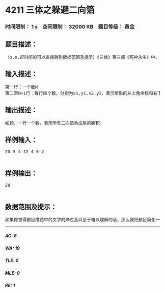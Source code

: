 # 4211 三体之躲避二向箔   
### 时间限制： 1 s&nbsp;&nbsp;&nbsp;&nbsp;空间限制： 32000 KB&nbsp;&nbsp;&nbsp;&nbsp;题目等级： 黄金  
## 题目描述：  

<pre>
（p.s.赶时间的可以直接跳到数据范围及提示）《三体》第三部《死神永生》中，圣母程心与其闺蜜艾AA乘坐曲率飞船“星环号”成功躲避了二向箔的打击，并离开被二维化的太阳系，前往云天明“送给她”的DX3906星系。（以下开始胡扯）假如此时不止一张二向箔对太阳系进行打击，“星环号”必然要设计一种程序来对每张二向箔的打击进行评估并作出反应。而对这种空间降维武器进行评估的一项重要指标就是覆盖面积。为了方便起见，我们假设所有打击同时来到，所有二向箔都是平行于笛卡尔坐标平面的矩形，不同平面的二向箔会相互吸引并合成，而且不考虑合成后形状的变化。现在请你编一个程序，测算所有二向箔合成后覆盖的面积。
</pre>
  
  
## 输入描述：  

<pre>
第一行：一个数N  
第二至N+1行：每行四个数，分别为x1,y1,x2,y2，表示矩形的左上角坐标和右下角坐标。
</pre>
  
  
## 输出描述：  

<pre>
如题，一行一个数，表示所有二向箔合成后的面积。
</pre>
  
  
## 样例输入：  

<pre>
20 5 4 12 4 6 2  

</pre>
  
  
## 样例输出：  

<pre>
20  

</pre>
  
  
## 数据范围及提示：  

<pre>
如果你觉得题目描述中的文字的熵过高以至于难以理解的话，那么我把题目简化一下：在一个笛卡尔平面直角坐标系中，有N个矩形，第i个矩形的左上角坐标是(x1, y1),右下角坐标是（x2,y2）。问这N个矩形所覆盖的面积是多少？（被重复覆盖的区域的面积只算一次）对于100%的数据，-10^5<=x1,y1,x2,y2<=10^5,n<=10，保证答案在64位整型内(p.s.之前作者用错的对拍程序造了测试数据，数据已改造并已进行对拍验证，可以大胆的用int64或long long了，不过请用C++的用户慎用cout，敬请原谅)(p.s.作者再提醒一下。。C++对于long long的std输出是printf("%lld",变量)或者printf("%I64d",变量)。个人建议用前者，因为codevs目前评测机不太稳定。)
</pre>
  
  
***  

##### AC: 8  
##### WA: 19  
##### TLE: 0  
##### MLE: 0  
##### RE: 1  
